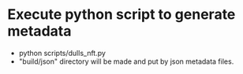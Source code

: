 # Execute python script to generate metadata

- python scripts/dulls_nft.py
- "build/json" directory will be made and put by json metadata files.
